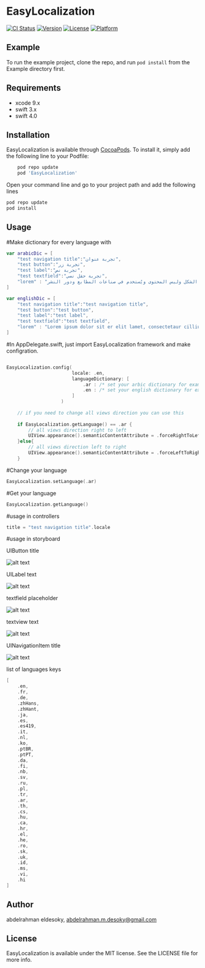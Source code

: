 # EasyLocalization

[![CI Status](http://img.shields.io/travis/a.desoky@intcore.net/EasyLocalization.svg?style=flat)](https://travis-ci.org/a.desoky@intcore.net/EasyLocalization)
[![Version](https://img.shields.io/cocoapods/v/EasyLocalization.svg?style=flat)](http://cocoapods.org/pods/EasyLocalization)
[![License](https://img.shields.io/cocoapods/l/EasyLocalization.svg?style=flat)](http://cocoapods.org/pods/EasyLocalization)
[![Platform](https://img.shields.io/cocoapods/p/EasyLocalization.svg?style=flat)](http://cocoapods.org/pods/EasyLocalization)

## Example

To run the example project, clone the repo, and run `pod install` from the Example directory first.

## Requirements
* xcode 9.x
* swift 3.x
* swift 4.0

## Installation

EasyLocalization is available through [CocoaPods](http://cocoapods.org). To install
it, simply add the following line to your Podfile:

```ruby
    pod repo update
    pod 'EasyLocalization'
```
Open your command line and go to your project path and add the following lines
```ruby
pod repo update
pod install
```
## Usage

#Make dictionary for every language with

```swift
var arabicDic = [
    "test navigation title":"تجربة عنوان",
    "test button":"تجربة زر",
    "test label":"تجربة نص",
    "test textfield":"تجربة حقل نصي",
    "lorem" : "لوريم إيبسوم هو ببساطة نص شكلي بمعنى أن الغاية هي الشكل وليس المحتوى ويُستخدم في صناعات المطابع ودور النشر"
]

var englishDic = [
    "test navigation title":"test navigation title",
    "test button":"test button",
    "test label":"test label",
    "test textfield":"test textfield",
    "lorem" : "Lorem ipsum dolor sit er elit lamet, consectetaur cillium adipisicing pecu, sed do eiusmod tempor incididunt ut labore et dolore magna aliqua."
]
```
#In AppDelegate.swift, just import EasyLocalization framework and make configration.

```swift

EasyLocalization.config(
                        locale: .en,
                        languageDictionary: [
                            .ar : /* set your arbic dictionary for example "arabicDic" */,
                            .en : /* set your english dictionary for example "englishDic" */,
                        ]
                    )
                    
    // if you need to change all views direction you can use this
    
    if EasyLocalization.getLanguage() == .ar {
        // all views direction right to left
        UIView.appearance().semanticContentAttribute = .forceRightToLeft
    }else{
        // all views direction left to right
        UIView.appearance().semanticContentAttribute = .forceLeftToRight
    }

```

#Change your language

```swift
EasyLocalization.setLanguage(.ar)
```

#Get your language

```swift
EasyLocalization.getLanguage()
```
#usage in controllers

```swift
title = "test navigation title".locale
```

#usage in storyboard

UIButton title

![alt text](https://raw.githubusercontent.com/eldesoky/EasyLocalization/master/images/button.png)

UILabel text

![alt text](https://raw.githubusercontent.com/eldesoky/EasyLocalization/master/images/label.png)

textfield placeholder

![alt text](https://raw.githubusercontent.com/eldesoky/EasyLocalization/master/images/textfield.png)

textview text

![alt text](https://raw.githubusercontent.com/eldesoky/EasyLocalization/master/images/textview.png)

UINavigationItem title

![alt text](https://raw.githubusercontent.com/eldesoky/EasyLocalization/master/images/navigationItem.png)


list of languages keys
```swift
[
    .en,
    .fr,
    .de,
    .zhHans,
    .zhHant,
    .ja,
    .es,
    .es419,
    .it,
    .nl,
    .ko,
    .ptBR,
    .ptPT,
    .da,
    .fi,
    .nb,
    .sv,
    .ru,
    .pl,
    .tr,
    .ar,
    .th,
    .cs,
    .hu,
    .ca,
    .hr,
    .el,
    .he,
    .ro,
    .sk,
    .uk,
    .id,
    .ms,
    .vi,
    .hi
]
```
## Author

abdelrahman eldesoky, abdelrahman.m.desoky@gmail.com

## License

EasyLocalization is available under the MIT license. See the LICENSE file for more info.
